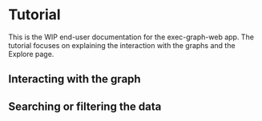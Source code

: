 # Tutorial

This is the WIP end-user documentation for the exec-graph-web app. The tutorial focuses on explaining the interaction with the graphs and the Explore page.

## Interacting with the graph



## Searching or filtering the data
